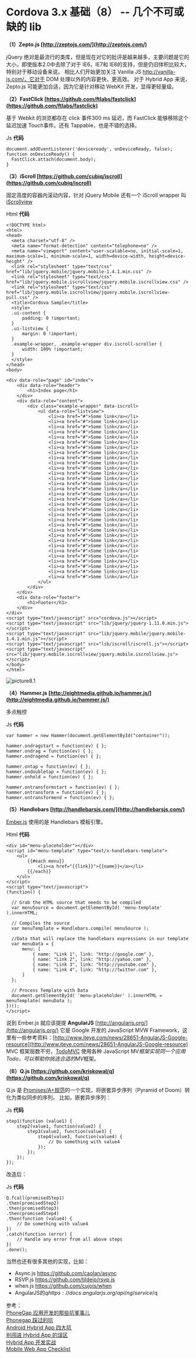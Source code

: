 # Cordova 3.x 基础（8） -- 几个不可或缺的 lib

**（1）Zepto.js [http://zeptojs.com/](http://zeptojs.com/)** 

jQuery 绝对是最流行的类库，但是现在对它的批评是越来越多，主要问题是它的大小，即使版本2.0中去除了对于 IE6，IE7和 IE8的支持，但是仍旧体积比较大，特别对于移动设备来说。 相比人们开始更加关注 Vanilla JS http://vanilla-js.com/，它对于 DOM 处理以外的内容更快，更高效。 对于 Hybrid App 来说，Zepto.js 可能更加合适，因为它是针对移动 WebKit 开发，显得更轻量级。 

**（2）FastClick [https://github.com/ftlabs/fastclick](https://github.com/ftlabs/fastclick)** 

基于 Webkit 的浏览都存在 click 事件300 ms 延迟，而 FastClick 能够移除这个延迟加速 Touch事件。还有 Tappable，也是不错的选择。 

Js **代码**

```
document.addEventListener('deviceready', onDeviceReady, false);
function onDeviceReady() {
  FastClick.attach(document.body); 
}
```

**（3）iScroll  [https://github.com/cubiq/iscroll](https://github.com/cubiq/iscroll)** 

固定高度的容器内滚动内容，针对 jQuery Mobile 还有一个 iScroll wrapper 叫 [iScrollview](https://github.com/watusi/jquery-mobile-iscrollview) 

Html **代码**

```
<!DOCTYPE html>
<html>
<head>
  <meta charset="utf-8" />
  <meta name="format-detection" content="telephone=no" />
  <meta name="viewport" content="user-scalable=no, initial-scale=1, maximum-scale=1, minimum-scale=1, width=device-width, height=device-height" />
  <link rel="stylesheet" type="text/css" href="lib/jquery.mobile/jquery.mobile-1.4.1.min.css" />
  <link rel="stylesheet" type="text/css" href="lib/jquery.mobile.iscrollview/jquery.mobile.iscrollview.css" />
  <link rel="stylesheet" type="text/css" href="lib/jquery.mobile.iscrollview/jquery.mobile.iscrollview-pull.css" />
  <title>Cordova Sample</title>
  <style>
  .ui-content {
      padding: 0 !important;
  }
  .ui-listview {
      margin: 0 !important;
  }
  .example-wrapper, .example-wrapper div.iscroll-scroller {
      width: 100% !important;
  }
  </style>
</head>
<body>

<div data-role="page" id="index">
    <div data-role="header">
        <h1>Index page</h1>
    </div>
    <div data-role="content">
        <div class="example-wrapper" data-iscroll>
            <ul data-role="listview">
                <li><a href="#">Some link</a></li>
                <li><a href="#">Some link</a></li>
                <li><a href="#">Some link</a></li>
                <li><a href="#">Some link</a></li>
                <li><a href="#">Some link</a></li>
                <li><a href="#">Some link</a></li>
                <li><a href="#">Some link</a></li>
                <li><a href="#">Some link</a></li>
                <li><a href="#">Some link</a></li>
                <li><a href="#">Some link</a></li>
                <li><a href="#">Some link</a></li>
                <li><a href="#">Some link</a></li>
                <li><a href="#">Some link</a></li>
                <li><a href="#">Some link</a></li>
                <li><a href="#">Some link</a></li>
                <li><a href="#">Some link</a></li>
                <li><a href="#">Some link</a></li>
                <li><a href="#">Some link</a></li>
                <li><a href="#">Some link</a></li>
                <li><a href="#">Some link</a></li>
                <li><a href="#">Some link</a></li>
                <li><a href="#">Some link</a></li>
                <li><a href="#">Some link</a></li>
                <li><a href="#">Some link</a></li>
                <li><a href="#">Some link</a></li>
                <li><a href="#">Some link</a></li>
                <li><a href="#">Some link</a></li>
                <li><a href="#">Some link</a></li>
                <li><a href="#">Some link</a></li>
                <li><a href="#">Some link</a></li>
                <li><a href="#">Some link</a></li>
                <li><a href="#">Some link</a></li>
            </ul>
        </div>
    </div>
    <div data-role="footer">
        <h1>Footer</h1>
    </div>
</div>
<script type="text/javascript" src="cordova.js"></script>
<script type="text/javascript" src="lib/jquery/jquery-1.11.0.min.js"></script>
<script type="text/javascript" src="lib/jquery.mobile/jquery.mobile-1.4.1.min.js"></script>
<script type="text/javascript" src="lib/iscroll/iscroll.js"></script>
<script type="text/javascript" src="lib/jquery.mobile.iscrollview/jquery.mobile.iscrollview.js"></script>
</body>
</html>
```

![picture8.1](images/8.1.png)

**（4）Hammer.js [http://eightmedia.github.io/hammer.js/](http://eightmedia.github.io/hammer.js/)** 

多点触控   

Js **代码**

```
var hammer = new Hammer(document.getElementById("container"));

hammer.ondragstart = function(ev) { };
hammer.ondrag = function(ev) { };
hammer.ondragend = function(ev) { };

hammer.ontap = function(ev) { };
hammer.ondoubletap = function(ev) { };
hammer.onhold = function(ev) { };

hammer.ontransformstart = function(ev) { };
hammer.ontransform = function(ev) { };
hammer.ontransformend = function(ev) { };
```

**（5）Handlebars [http://handlebarsjs.com/](http://handlebarsjs.com/)** 

[Ember.js](http://emberjs.com/) 使用的是 Handlebars 模板引擎。 

Html **代码**

```
<div id="menu-placeholder"></div>
<script id="menu-template" type="text/x-handlebars-template">
    <ul>
        {{#each menu}}
            <li><a href="{{link}}">{{name}}</a></li>
        {{/each}}
    </ul>
</script>
<script type="text/javascript">
(function() {

  // Grab the HTML source that needs to be compiled
  var menuSource = document.getElementById( 'menu-template' ).innerHTML;

  // Compiles the source
  var menuTemplate = Handlebars.compile( menuSource );

  //Data that will replace the handlebars expressions in our template
  var menuData = {
      menu: [
          { name: "Link 1", link: "http://google.com" },
          { name: "Link 2", link: "http://yahoo.com" },
          { name: "Link 3", link: "http://youtube.com" },
          { name: "Link 4", link: "http://twitter.com" },
      ]
  };

  // Process Template with Data
  document.getElementById( 'menu-placeholder' ).innerHTML = menuTemplate( menuData );
})();
</script>
```

说到 Ember.js 就应该提提 **AngularJS** [http://angularjs.org/](http://angularjs.org/) 它是 Google 开发的 JavaScript MVW Framework，这里有一些参考资料：[http://www.iteye.com/news/28651-AngularJS-Google-resource](http://www.iteye.com/news/28651-AngularJS-Google-resource) MVC 框架层数不穷，[TodoMVC](http://todomvc.com/) 使用各种 JavaScript MV*框架实现同一个应用 Todo，可以帮助你挑选合适的MV*框架。 

**（6）Q.js [https://github.com/kriskowal/q](https://github.com/kriskowal/q)** 

Q.js 是 [Promises/A+规范](https://github.com/kriskowal/q)的一个实现，将嵌套异步序列（Pyramid of Doom）转化为类似同步的序列。 
比如，嵌套异步序列： 

Js **代码**

```
step1(function (value1) {
    step2(value1, function(value2) {
        step3(value2, function(value3) {
            step4(value3, function(value4) {
                // Do something with value4
            });
        });
    });
});
```

改造后： 

Js **代码**

```
Q.fcall(promisedStep1)
.then(promisedStep2)
.then(promisedStep3)
.then(promisedStep4)
.then(function (value4) {
    // Do something with value4
})
.catch(function (error) {
    // Handle any error from all above steps
})
.done();
```

当然也还有很多其他的实现，比如：   

- Async.js https://github.com/caolan/async
- RSVP.js https://github.com/tildeio/rsvp.js
- when.js https://github.com/cujojs/when
- AngularJS的$q https://docs.angularjs.org/api/ng/service/$q


参考：   
[PhoneGap 应用开发的那些坑爹事儿](http://ftqq.com/category/webformobile/)   
[Phonegap 踩过的坑](http://snoopyxdy.blog.163.com/blog/static/60117440201432491123551/)   
[Android Hybrid App 四大坑](http://blog.meathill.com/tech/app/web/traps-in-developing-android-hybrid-app.html)   
[别闯进 Hybrid App 的误区](http://www.infoq.com/cn/articles/hybridapp-misunderstanding)   
[Hybrid App 开发实战](http://www.infoq.com/cn/articles/hybrid-app-development-combat)   
[Mobile Web App Checklist](http://www.luster.io/blog/9-29-14-mobile-web-checklist.html)   
